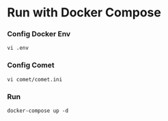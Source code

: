 # Run with Docker Compose

###  Config Docker Env

```
vi .env 
```

### Config Comet

```
vi comet/comet.ini
```

### Run

```
docker-compose up -d
```

